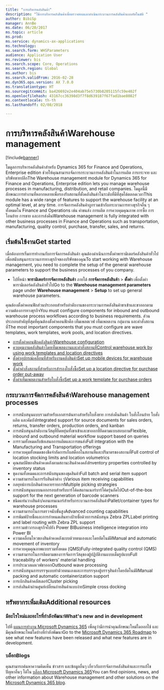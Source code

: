 ```yaml
---
title: "การบริหารคลังสินค้า"
description: "ใช้การบริหารคลังสินค้าเพื่อตรวจสอบและดำเนินกระบวนการคลังสินค้าแบบอัตโนมัติ "
author: BibiSp
manager: AnnBe
ms.date: 06/20/2017
ms.topic: article
ms.prod: 
ms.service: dynamics-ax-applications
ms.technology: 
ms.search.form: WHSParameters
audience: Application User
ms.reviewer: bis
ms.search.scope: Core, Operations
ms.search.region: Global
ms.author: bis
ms.search.validFrom: 2016-02-28
ms.dyn365.ops.version: AX 7.0.0
ms.translationtype: HT
ms.sourcegitcommit: ba426692e2e404ab75e5730b8205115fc59e402f
ms.openlocfilehash: 43167cc36398d3f7f8d639187f67fad1bae8082f
ms.contentlocale: th-th
ms.lasthandoff: 02/08/2018

---
```

# <a name="warehouse-management"></a><span data-ttu-id="56183-103">การบริหารคลังสินค้า</span><span class="sxs-lookup"><span data-stu-id="56183-103">Warehouse management</span></span>

[!include[banner](../includes/banner.md)]

<span data-ttu-id="56183-104">โมดูลการบริหารคลังสินค้าสำหรับ Dynamics 365 for Finance and Operations, Enterprise edition ช่วยให้คุณสามารถจัดการกระบวนการคลังสินค้าในการผลิต การกระจาย และบริษัทขายปลีก</span><span class="sxs-lookup"><span data-stu-id="56183-104">The Warehouse management module for Dynamics 365 for Finance and Operations, Enterprise edition lets you manage warehouse processes in manufacturing, distribution, and retail companies.</span></span> <span data-ttu-id="56183-105">โมดูลนี้มีลักษณะการทำงานที่หลากหลายเพื่อรองรับสถานที่ตั้งคลังสินค้าในระดับที่ดีที่สุดได้ตลอดเวลา</span><span class="sxs-lookup"><span data-stu-id="56183-105">This module has a wide range of features to support the warehouse facility at an optimal level, at any time.</span></span> <span data-ttu-id="56183-106">การจัดการคลังสินค้าถูกรวมเข้ากับกระบวนการทางธุรกิจอื่น ๆ ทั้งหมดใน Finance and Operations เช่น ค่าขนส่ง การผลิต การควบคุมคุณภาพ การซื้อ การโอนย้าย การขาย และการส่งคืน</span><span class="sxs-lookup"><span data-stu-id="56183-106">Warehouse management is fully integrated with other business processes in Finance and Operations such as transportation, manufacturing, quality control, purchase, transfer, sales, and returns.</span></span>

## <a name="get-started"></a><span data-ttu-id="56183-107">เริ่มต้นใช้งาน</span><span class="sxs-lookup"><span data-stu-id="56183-107">Get started</span></span>
<span data-ttu-id="56183-108">เมื่อต้องการเริ่มการทำงานกับการจัดการคลังสินค้า คุณต้องดำเนินการตั้งค่าพารามิเตอร์คลังสินค้าทั่วไปเพื่อสนับสนุนกระบวนการทางธุรกิจของบริษัทของคุณ</span><span class="sxs-lookup"><span data-stu-id="56183-108">To start working with Warehouse management, you need to complete the setup of the general warehouse parameters to support the business processes of you company.</span></span>

- <span data-ttu-id="56183-109">ไปที่หน้า **พารามิเตอร์การจัดการคลังสินค้า** ภายใต้ **การจัดการคลังสินค้า** > **ตั้งค่า** เพื่อตั้งค่าพารามิเตอร์คลังสินค้าทั่วไป</span><span class="sxs-lookup"><span data-stu-id="56183-109">Go to the **Warehouse management parameters** page under **Warehouse management** > **Setup** to set up general warehouse parameters.</span></span>

<span data-ttu-id="56183-110">คุณต้องตั้งค่าคอนฟิกส่วนประกอบสำหรับลำดับงานของกระบวนการคลังสินค้าขาเข้าและขาออกตามความต้องการทางธุรกิจ</span><span class="sxs-lookup"><span data-stu-id="56183-110">You must configure components for inbound and outbound warehouse process workflows according to business requirements.</span></span> <span data-ttu-id="56183-111">ส่วนประกอบสำคัญที่สุดที่คุณต้องตั้งค่าคอนฟิกคือ เท็มเพลตเวฟ เท็มเพลตงาน กลุ่มงาน และคำสั่งสถานที่</span><span class="sxs-lookup"><span data-stu-id="56183-111">The most important components that you must configure are wave templates, work templates, work pools, and location directives.</span></span>

- [<span data-ttu-id="56183-112">การตั้งค่าคอนฟิกคลังสินค้า</span><span class="sxs-lookup"><span data-stu-id="56183-112">Warehouse configuration</span></span>](warehouse-configuration.md)
- [<span data-ttu-id="56183-113">ควบคุมงานคลังสินค้าโดยเท็มเพลตงานและคำสั่งสถานที่</span><span class="sxs-lookup"><span data-stu-id="56183-113">Control warehouse work by using work templates and location directives</span></span>](control-warehouse-location-directives.md)
- [<span data-ttu-id="56183-114">ตั้งค่าอุปกรณ์เคลื่อนที่สำหรับงานคลังสินค้า</span><span class="sxs-lookup"><span data-stu-id="56183-114">Set up mobile devices for warehouse work</span></span>](configure-mobile-devices-warehouse.md)
- [<span data-ttu-id="56183-115">ตั้งค่าคำสั่งสถานที่สำหรับการสำรองใบสั่งซื้อ</span><span class="sxs-lookup"><span data-stu-id="56183-115">Set up a location directive for purchase order put-away</span></span>](../transportation/tasks/set-up-location-directive-purchase-order-put-away.md)
- [<span data-ttu-id="56183-116">ตั้งค่าเท็มเพลตงานสำหรับใบสั่งซื้อ</span><span class="sxs-lookup"><span data-stu-id="56183-116">Set up a work template for purchase orders</span></span>](./tasks/set-up-work-template-purchase-orders.md)

## <a name="warehouse-management-processes"></a><span data-ttu-id="56183-117">กระบวนการจัดการคลังสินค้า</span><span class="sxs-lookup"><span data-stu-id="56183-117">Warehouse management processes</span></span>
- <span data-ttu-id="56183-118">การสนับสนุนแบบรวมสำหรับเอกสารต้นทางสำหรับใบสั่งขาย การส่งคืนสินค้า ใบสั่งโอนย้าย ใบสั่งผลิต และคัมบัง</span><span class="sxs-lookup"><span data-stu-id="56183-118">Integrated support for source documents for sales orders, returns, transfer orders, production orders, and kanban</span></span>  
- <span data-ttu-id="56183-119">การสนับสนุนลำดับงานวัสดุที่ยืดหยุ่นทั้งขาเข้าและขาออกที่ยึดตามแบบสอบถาม</span><span class="sxs-lookup"><span data-stu-id="56183-119">Flexible, inbound and outbound material workflow support based on queries</span></span>
- <span data-ttu-id="56183-120">การรวมทั้งหมดกับข้อเสนอการผลิตและการขนส่ง</span><span class="sxs-lookup"><span data-stu-id="56183-120">Full integration with the Manufacturing and Transportation offerings</span></span>
- <span data-ttu-id="56183-121">การควบคุมทั้งหมดของขีดจำกัดการเก็บสต็อกในสถานที่และปริมาตรของสถานที่</span><span class="sxs-lookup"><span data-stu-id="56183-121">Full control of location stocking limits and location volumetrics</span></span>
- <span data-ttu-id="56183-122">คุณสมบัติของสินค้าคงคลังตามสถานะสินค้าคงคลัง</span><span class="sxs-lookup"><span data-stu-id="56183-122">Inventory properties controlled by inventory status</span></span>
- <span data-ttu-id="56183-123">ชุดงานทั้งหมดและการสนับสนุนของชุดสินค้า</span><span class="sxs-lookup"><span data-stu-id="56183-123">Full batch and serial item support</span></span>
- <span data-ttu-id="56183-124">ความสามารถในการรับสินค้าต่าง ๆ</span><span class="sxs-lookup"><span data-stu-id="56183-124">Various item receiving capabilities</span></span>
- <span data-ttu-id="56183-125">กลยุทธ์การเบิกสินค้าหลายรายการ</span><span class="sxs-lookup"><span data-stu-id="56183-125">Multiple picking strategies</span></span>
- <span data-ttu-id="56183-126">การสนับสนุนแบบนอกกรอบสำหรับบาร์โค้ดสแกนเนอร์บาร์โค้ดรุ่นถัดไป</span><span class="sxs-lookup"><span data-stu-id="56183-126">Out-of-the-box support for the next generation of barcode scanners</span></span>
- <span data-ttu-id="56183-127">ชนิดแท่นวางสินค้า/คอนเทนเนอร์สำหรับกระบวนการคลังสินค้า</span><span class="sxs-lookup"><span data-stu-id="56183-127">Pallet/container types for warehouse processes</span></span>
- <span data-ttu-id="56183-128">ความสามารถในการตรวจนับขั้นสูง</span><span class="sxs-lookup"><span data-stu-id="56183-128">Advanced counting capabilities</span></span>
- <span data-ttu-id="56183-129">การพิมพ์ป้ายชื่อและการกำหนดเส้นทางป้ายชื่อด้วยการสนับสนุน Zebra ZPL</span><span class="sxs-lookup"><span data-stu-id="56183-129">Label printing and label routing with Zebra ZPL support</span></span>
- <span data-ttu-id="56183-130">การรวมข่าวกรองธุรกิจไปยัง Power BI</span><span class="sxs-lookup"><span data-stu-id="56183-130">Business intelligence integration into Power BI</span></span>
- <span data-ttu-id="56183-131">ความเคลื่อนไหวของสินค้าคงคลังแบบด้วยตนเองและโดยอัตโนมัติ</span><span class="sxs-lookup"><span data-stu-id="56183-131">Manual and automatic movement of inventory</span></span>
- <span data-ttu-id="56183-132">การควบคุมคุณภาพแบบรวมทั้งหมด (QMS)</span><span class="sxs-lookup"><span data-stu-id="56183-132">Fully-integrated quality control (QMS)</span></span>
- <span data-ttu-id="56183-133">ความสามารถในการติดตามของการจัดการวัสดุของผู้ปฏิบัติงานแบบเต็มรูปแบบ</span><span class="sxs-lookup"><span data-stu-id="56183-133">Full traceability of workers' material handling</span></span>
- <span data-ttu-id="56183-134">การประมวลผลเวฟขาออก</span><span class="sxs-lookup"><span data-stu-id="56183-134">Outbound wave processing</span></span>
- <span data-ttu-id="56183-135">การสนับสนุนการบรรจุแบบทำด้วยตนเองและการบรรจุลงตู้บรรจุสินค้าโดยอัตโนมัติ</span><span class="sxs-lookup"><span data-stu-id="56183-135">Manual packing and automatic containerization support</span></span>
- <span data-ttu-id="56183-136">การเบิกสินค้าคลัสเตอร์</span><span class="sxs-lookup"><span data-stu-id="56183-136">Cluster picking</span></span>
- <span data-ttu-id="56183-137">การส่งสินค้าผ่านศูนย์เปลี่ยนถ่ายสินค้าแบบง่าย</span><span class="sxs-lookup"><span data-stu-id="56183-137">Simple cross docking</span></span>

## <a name="additional-resources"></a><span data-ttu-id="56183-138">ทรัพยากรเพิ่มเติม</span><span class="sxs-lookup"><span data-stu-id="56183-138">Additional resources</span></span>
### <a name="whats-new-and-in-development"></a><span data-ttu-id="56183-139">มีอะไรใหม่และอะไรที่กำลังพัฒนา</span><span class="sxs-lookup"><span data-stu-id="56183-139">What's new and in development</span></span>
<span data-ttu-id="56183-140">ไปที่ [แผนการทำงาน Microsoft Dynamics 365](https://roadmap.dynamics.com/) เพื่อดูว่ามีการนำคุณลักษณะใหม่ใดออกใช้ และมีคุณลักษณะใหม่ใดบ้างที่กำลังพัฒนา</span><span class="sxs-lookup"><span data-stu-id="56183-140">Go to the [Microsoft Dynamics 365 Roadmap](https://roadmap.dynamics.com/) to see what new features have been released and what new features are in development.</span></span>

### <a name="blogs"></a><span data-ttu-id="56183-141">บล็อก</span><span class="sxs-lookup"><span data-stu-id="56183-141">Blogs</span></span>
<span data-ttu-id="56183-142">คุณสามารถค้นหาความคิดเห็น ข่าวสาร และข้อมูลอื่นๆ เกี่ยวกับการจัดการคลังสินค้าและการแก้ไขปัญหาอื่นๆ ได้ใน [บล็อก Microsoft Dynamics 365](https://community.dynamics.com/b/msftdynamicsblog)</span><span class="sxs-lookup"><span data-stu-id="56183-142">You can find opinions, news, and other information about Warehouse management and other solutions on the [Microsoft Dynamics 365 blog](https://community.dynamics.com/b/msftdynamicsblog).</span></span>


 


